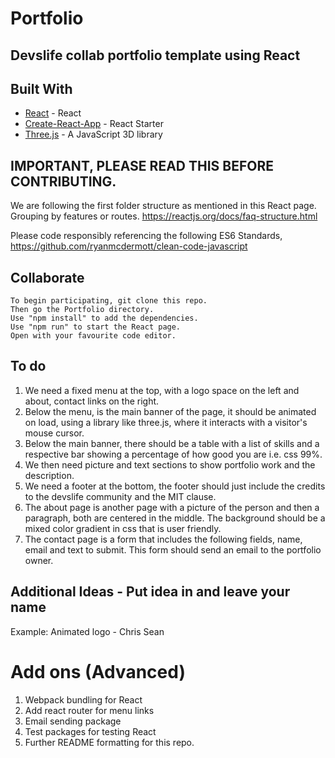 # Portfolio
## Devslife collab portfolio template using React

## Built With

* [React](https://reactjs.org/) - React
* [Create-React-App](https://github.com/facebook/create-react-app) - React Starter
* [Three.js](https://threejs.org/) - A JavaScript 3D library

## IMPORTANT, PLEASE READ THIS BEFORE CONTRIBUTING.

We are following the first folder structure as mentioned in this React page.
Grouping by features or routes.
https://reactjs.org/docs/faq-structure.html

Please code responsibly referencing the following ES6 Standards, https://github.com/ryanmcdermott/clean-code-javascript

## Collaborate

```
To begin participating, git clone this repo.
Then go the Portfolio directory.
Use "npm install" to add the dependencies.   
Use "npm run" to start the React page.
Open with your favourite code editor.
```

## To do

1. We need a fixed menu at the top, with a logo space on the left and about, contact links on the right.  
2. Below the menu, is the main banner of the page, it should be animated on load, using a library like three.js, where it interacts with a visitor's mouse cursor.
3. Below the main banner, there should be a table with a list of skills and a respective bar showing a percentage of how good you are i.e. css 99%.
4. We then need picture and text sections to show portfolio work and the description.
5. We need a footer at the bottom, the footer should just include the credits to the devslife community and the MIT clause.
6. The about page is another page with a picture of the person and then a paragraph, both are centered in the middle. The background should be a mixed color gradient in css that is user friendly.
7. The contact page is a form that includes the following fields, name, email and text to submit. This form should send an email to the portfolio owner.

## Additional Ideas - Put idea in and leave your name
Example: Animated logo - Chris Sean



# Add ons (Advanced)
1. Webpack bundling for React
2. Add react router for menu links
3. Email sending package
4. Test packages for testing React
5. Further README formatting for this repo.